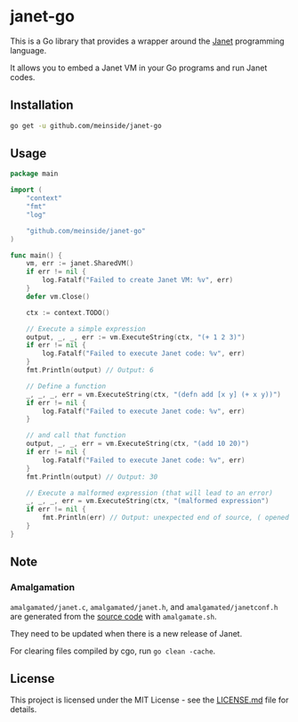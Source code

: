 # janet-go

This is a Go library that provides a wrapper around the [Janet](https://janet-lang.org/) programming language.

It allows you to embed a Janet VM in your Go programs and run Janet codes.

## Installation

```bash
go get -u github.com/meinside/janet-go
```

## Usage

```go
package main

import (
	"context"
	"fmt"
	"log"

	"github.com/meinside/janet-go"
)

func main() {
	vm, err := janet.SharedVM()
	if err != nil {
		log.Fatalf("Failed to create Janet VM: %v", err)
	}
	defer vm.Close()

	ctx := context.TODO()

	// Execute a simple expression
	output, _, _, err := vm.ExecuteString(ctx, "(+ 1 2 3)")
	if err != nil {
		log.Fatalf("Failed to execute Janet code: %v", err)
	}
	fmt.Println(output) // Output: 6

	// Define a function
	_, _, _, err = vm.ExecuteString(ctx, "(defn add [x y] (+ x y))")
	if err != nil {
		log.Fatalf("Failed to execute Janet code: %v", err)
	}

	// and call that function
	output, _, _, err = vm.ExecuteString(ctx, "(add 10 20)")
	if err != nil {
		log.Fatalf("Failed to execute Janet code: %v", err)
	}
	fmt.Println(output) // Output: 30

	// Execute a malformed expression (that will lead to an error)
	_, _, _, err = vm.ExecuteString(ctx, "(malformed expression")
	if err != nil {
		fmt.Println(err) // Output: unexpected end of source, ( opened at line 1, column 1
	}
}
```

## Note

### Amalgamation

`amalgamated/janet.c`, `amalgamated/janet.h`, and `amalgamated/janetconf.h` are generated from the [source code](https://github.com/janet-lang/janet) with `amalgamate.sh`.

They need to be updated when there is a new release of Janet.

For clearing files compiled by cgo, run `go clean -cache`.

## License

This project is licensed under the MIT License - see the [LICENSE.md](LICENSE.md) file for details.

